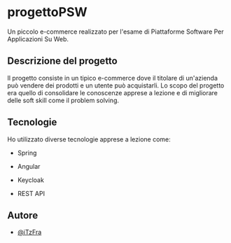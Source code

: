 
# progettoPSW

Un piccolo e-commerce realizzato per l'esame di Piattaforme Software Per Applicazioni Su Web.


## Descrizione del progetto

Il progetto consiste in un tipico e-commerce dove il titolare di un'azienda può vendere dei prodotti e un utente può acquistarli. Lo scopo del progetto era quello di consolidare le conoscenze apprese a lezione e di migliorare delle soft skill come il problem solving.  

## Tecnologie

Ho utilizzato diverse tecnologie apprese a lezione come:

- Spring

- Angular

- Keycloak

- REST API
## Autore

- [@iTzFra](https://www.github.com/iTzFra)

